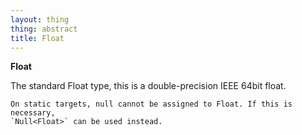 ```yaml
---
layout: thing
thing: abstract
title: Float
---
```

**Float**
<p>The standard Float type, this is a double-precision IEEE 64bit float.

	On static targets, null cannot be assigned to Float. If this is necessary,
	`Null<Float>` can be used instead.
</p>

